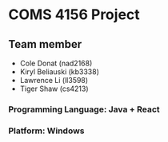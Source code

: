 # COMS 4156 Project

## Team member
- Cole Donat (nad2168)
- Kiryl Beliauski (kb3338)
- Lawrence Li (ll3598)
- Tiger Shaw (cs4213)

### Programming Language: Java + React
### Platform: Windows
